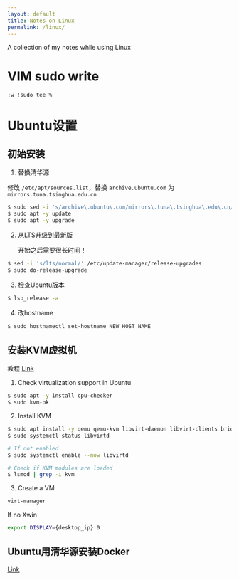 ```yaml
---
layout: default
title: Notes on Linux
permalink: /linux/
---
```



A collection of my notes while using Linux

# VIM sudo write
`:w !sudo tee %`

# Ubuntu设置

## 初始安装

1. 替换清华源

  修改 `/etc/apt/sources.list`，替换 `archive.ubuntu.com` 为 `mirrors.tuna.tsinghua.edu.cn`

  ```bash
  $ sudo sed -i 's/archive\.ubuntu\.com/mirrors\.tuna\.tsinghua\.edu\.cn/' /etc/apt/sources.list
  $ sudo apt -y update
  $ sudo apt -y upgrade
  ```

2. 从LTS升级到最新版
   
   开始之后需要很长时间！

  ```bash
  $ sed -i 's/lts/normal/' /etc/update-manager/release-upgrades
  $ sudo do-release-upgrade
  ```
3. 检查Ubuntu版本

  ```bash
  $ lsb_release -a
  ```
4. 改hostname
  ```bash
  $ sudo hostnamectl set-hostname NEW_HOST_NAME
  ```

## 安装KVM虚拟机

  教程 [Link](https://www.tecmint.com/install-kvm-on-ubuntu/)

1. Check virtualization support in Ubuntu

  ```bash
  $ sudo apt -y install cpu-checker
  $ sudo kvm-ok
  ```
2. Install KVM

  ```bash
  $ sudo apt install -y qemu qemu-kvm libvirt-daemon libvirt-clients bridge-utils virt-manager
  $ sudo systemctl status libvirtd

  # If not enabled
  $ sudo systemctl enable --now libvirtd

  # Check if KVM modules are loaded
  $ lsmod | grep -i kvm
  ```

3. Create a VM
  ```bash
  virt-manager
  ```

  If no Xwin
  ```bash
  export DISPLAY={desktop_ip}:0
  ```


## Ubuntu用清华源安装Docker

[Link](https://mirrors.tuna.tsinghua.edu.cn/help/docker-ce/)
